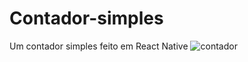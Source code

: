 # Contador-simples
Um contador simples feito em React Native
![contador](https://github.com/user-attachments/assets/b063007a-a1bf-4770-a458-f636c2a17741)
